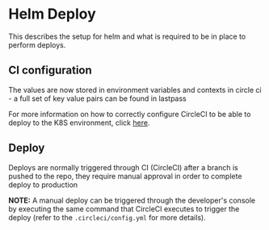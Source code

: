 # Helm Deploy

This describes the setup for helm and what is required to be in place to perform deploys.

## CI configuration
The values are now stored in environment variables and contexts in circle ci - a full set of key value pairs can be found in lastpass

For more information on how to correctly configure CircleCI to be able to deploy to the K8S environment, click [here](https://user-guide.cloud-platform.service.justice.gov.uk/documentation/deploying-an-app/using-circleci-for-continuous-deployment.html#add-variables-to-circleci).

## Deploy

Deploys are normally triggered through CI (CircleCI) after a branch is pushed to the repo, they require manual approval in order to complete deploy to production

**NOTE:** A manual deploy can be triggered through the developer's console by executing the same command that CircleCI executes to trigger the deploy (refer to the `.circleci/config.yml` for more details).
